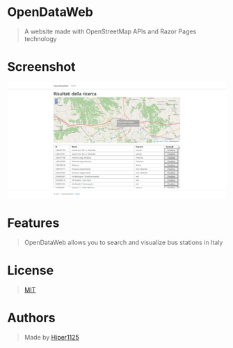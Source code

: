 # OpenDataWeb
> A website made with OpenStreetMap APIs and Razor Pages technology

# Screenshot
![Screenshot](https://raw.githubusercontent.com/Hiper1125/OpenDataWeb/main/search.png)

# Features
> OpenDataWeb allows you to search and visualize bus stations in Italy

# License
> [MIT](https://github.com/Hiper1125/OpenDataWeb/blob/main/LICENSE)

# Authors
> Made by [Hiper1125](https://github.com/Hiper1125)
